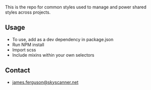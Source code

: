 This is the repo for common styles used to manage and power shared styles across projects.

## Usage
- To use, add as a dev dependency in package.json
- Run NPM install
- Import scss
- Include mixins within your own selectors


## Contact
- james.ferguson@skyscanner.net